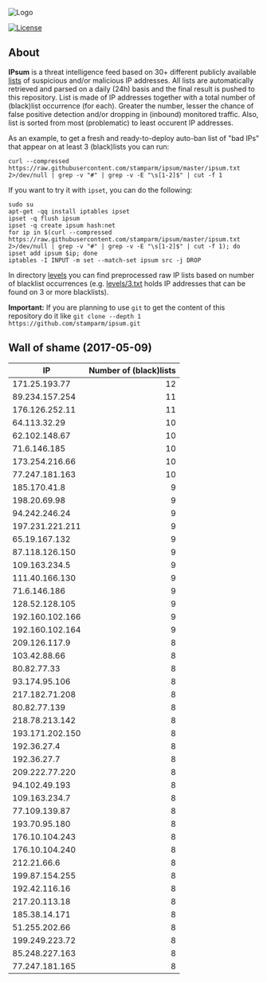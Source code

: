 ![Logo](logo.png)

[![License](https://img.shields.io/badge/license-Public_domain-red.svg)](https://wiki.creativecommons.org/wiki/Public_domain)

About
----

**IPsum** is a threat intelligence feed based on 30+ different publicly available [lists](https://github.com/stamparm/maltrail) of suspicious and/or malicious IP addresses. All lists are automatically retrieved and parsed on a daily (24h) basis and the final result is pushed to this repository. List is made of IP addresses together with a total number of (black)list occurrence (for each). Greater the number, lesser the chance of false positive detection and/or dropping in (inbound) monitored traffic. Also, list is sorted from most (problematic) to least occurent IP addresses.

As an example, to get a fresh and ready-to-deploy auto-ban list of "bad IPs" that appear on at least 3 (black)lists you can run:

```
curl --compressed https://raw.githubusercontent.com/stamparm/ipsum/master/ipsum.txt 2>/dev/null | grep -v "#" | grep -v -E "\s[1-2]$" | cut -f 1
```

If you want to try it with `ipset`, you can do the following:

```
sudo su
apt-get -qq install iptables ipset
ipset -q flush ipsum
ipset -q create ipsum hash:net
for ip in $(curl --compressed https://raw.githubusercontent.com/stamparm/ipsum/master/ipsum.txt 2>/dev/null | grep -v "#" | grep -v -E "\s[1-2]$" | cut -f 1); do ipset add ipsum $ip; done
iptables -I INPUT -m set --match-set ipsum src -j DROP
```

In directory [levels](levels) you can find preprocessed raw IP lists based on number of blacklist occurrences (e.g. [levels/3.txt](levels/3.txt) holds IP addresses that can be found on 3 or more blacklists).

**Important:** If you are planning to use `git` to get the content of this repository do it like `git clone --depth 1 https://github.com/stamparm/ipsum.git`

Wall of shame (2017-05-09)
----

|IP|Number of (black)lists|
|---|--:|
171.25.193.77|12
89.234.157.254|11
176.126.252.11|11
64.113.32.29|10
62.102.148.67|10
71.6.146.185|10
173.254.216.66|10
77.247.181.163|10
185.170.41.8|9
198.20.69.98|9
94.242.246.24|9
197.231.221.211|9
65.19.167.132|9
87.118.126.150|9
109.163.234.5|9
111.40.166.130|9
71.6.146.186|9
128.52.128.105|9
192.160.102.166|9
192.160.102.164|9
209.126.117.9|8
103.42.88.66|8
80.82.77.33|8
93.174.95.106|8
217.182.71.208|8
80.82.77.139|8
218.78.213.142|8
193.171.202.150|8
192.36.27.4|8
192.36.27.7|8
209.222.77.220|8
94.102.49.193|8
109.163.234.7|8
77.109.139.87|8
193.70.95.180|8
176.10.104.243|8
176.10.104.240|8
212.21.66.6|8
199.87.154.255|8
192.42.116.16|8
217.20.113.18|8
185.38.14.171|8
51.255.202.66|8
199.249.223.72|8
85.248.227.163|8
77.247.181.165|8
